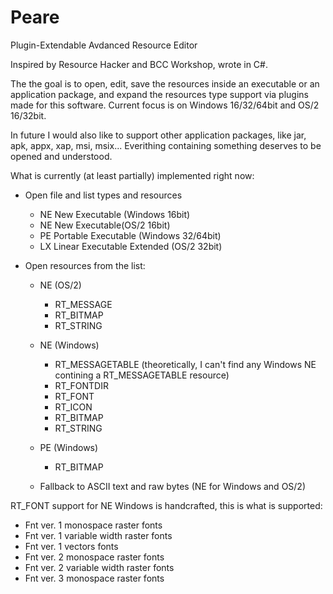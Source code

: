 # Peare

Plugin-Extendable Avdanced Resource Editor

Inspired by Resource Hacker and BCC Workshop, wrote in C#.

The the goal is to open, edit, save the resources inside an executable or an application package, and expand the resources type support via plugins made for this software. 
Current focus is on Windows 16/32/64bit and OS/2 16/32bit.

In future I would also like to support other application packages, like jar, apk, appx, xap, msi, msix... Everithing containing something deserves to be opened and understood.

What is currently (at least partially) implemented right now:

- Open file and list types and resources
	- NE New Executable (Windows 16bit)
	- NE New Executable(OS/2 16bit)
	- PE Portable Executable (Windows 32/64bit)
	- LX Linear Executable Extended (OS/2 32bit)

- Open resources from the list:

	- NE (OS/2)
		- RT_MESSAGE
		- RT_BITMAP
		- RT_STRING

	- NE (Windows)
		- RT_MESSAGETABLE (theoretically, I can't find any Windows NE contining a RT_MESSAGETABLE resource)
		- RT_FONTDIR
		- RT_FONT
		- RT_ICON
		- RT_BITMAP
		- RT_STRING

	- PE (Windows)
		- RT_BITMAP

	- Fallback to ASCII text and raw bytes (NE for Windows and OS/2)



RT_FONT support for NE Windows is handcrafted, this is what is supported:

- Fnt ver. 1 monospace raster fonts
- Fnt ver. 1 variable width raster fonts
- Fnt ver. 1 vectors fonts
- Fnt ver. 2 monospace raster fonts
- Fnt ver. 2 variable width raster fonts
- Fnt ver. 3 monospace raster fonts
